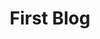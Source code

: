 ---
layout: article
title: "First Blog" 
categories: articles
tags: [sample]
comments: true
ads: true
image:
  teaser: 4002502.jpg
---